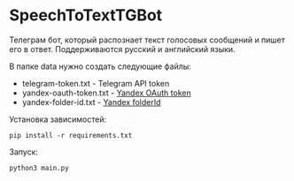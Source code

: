 # SpeechToTextTGBot
Телеграм бот, который распознает текст голосовых сообщений и пишет его в ответ. Поддерживаются русский и английский языки.

В папке data нужно создать следующие файлы:
* telegram-token.txt - Telegram API token
* yandex-oauth-token.txt - [Yandex OAuth token](https://cloud.yandex.ru/docs/iam/concepts/authorization/oauth-token)
* yandex-folder-id.txt - [Yandex folderId](https://cloud.yandex.ru/docs/resource-manager/operations/folder/get-id)

Установка зависимостей:
```
pip install -r requirements.txt
```

Запуск:
```
python3 main.py
```

